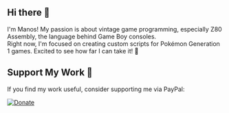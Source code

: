 ## Hi there 👋

I'm Manos! My passion is about vintage game programming, especially Z80 Assembly, the language behind Game Boy consoles.<br>
Right now, I'm focused on creating custom scripts for Pokémon Generation 1 games. Excited to see how far I can take it! 🚀

## Support My Work 💖
If you find my work useful, consider supporting me via PayPal:

[![Donate](https://img.shields.io/badge/Donate-PayPal-blue.svg)](https://www.paypal.com/donate?business=manosgouzibas@yahoo.gr&currency_code=EUR)

<!--
**M4n0zz/M4n0zz** is a ✨ _special_ ✨ repository because its `README.md` (this file) appears on your GitHub profile.

Here are some ideas to get you started:

- 🔭 I’m currently working on ...
- 🌱 I’m currently learning ...
- 👯 I’m looking to collaborate on ...
- 🤔 I’m looking for help with ...
- 💬 Ask me about ...
- 📫 How to reach me: ...
- 😄 Pronouns: ...
- ⚡ Fun fact: ...
-->

